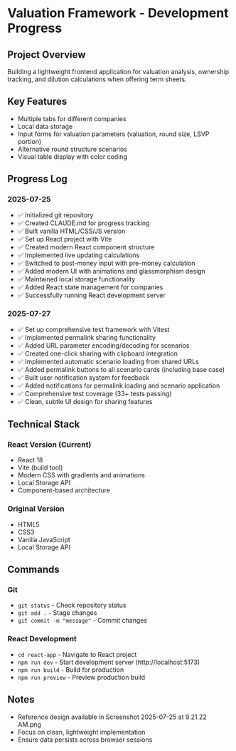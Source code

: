 # Valuation Framework - Development Progress

## Project Overview
Building a lightweight frontend application for valuation analysis, ownership tracking, and dilution calculations when offering term sheets.

## Key Features
- Multiple tabs for different companies
- Local data storage
- Input forms for valuation parameters (valuation, round size, LSVP portion)
- Alternative round structure scenarios
- Visual table display with color coding

## Progress Log

### 2025-07-25
- ✅ Initialized git repository
- ✅ Created CLAUDE.md for progress tracking
- ✅ Built vanilla HTML/CSS/JS version
- ✅ Set up React project with Vite
- ✅ Created modern React component structure
- ✅ Implemented live updating calculations
- ✅ Switched to post-money input with pre-money calculation
- ✅ Added modern UI with animations and glassmorphism design
- ✅ Maintained local storage functionality
- ✅ Added React state management for companies
- ✅ Successfully running React development server

### 2025-07-27
- ✅ Set up comprehensive test framework with Vitest
- ✅ Implemented permalink sharing functionality
- ✅ Added URL parameter encoding/decoding for scenarios
- ✅ Created one-click sharing with clipboard integration
- ✅ Implemented automatic scenario loading from shared URLs
- ✅ Added permalink buttons to all scenario cards (including base case)
- ✅ Built user notification system for feedback
- ✅ Added notifications for permalink loading and scenario application
- ✅ Comprehensive test coverage (33+ tests passing)
- ✅ Clean, subtle UI design for sharing features

## Technical Stack
### React Version (Current)
- React 18
- Vite (build tool)
- Modern CSS with gradients and animations
- Local Storage API
- Component-based architecture

### Original Version
- HTML5
- CSS3  
- Vanilla JavaScript
- Local Storage API

## Commands
### Git
- `git status` - Check repository status
- `git add .` - Stage changes
- `git commit -m "message"` - Commit changes

### React Development
- `cd react-app` - Navigate to React project
- `npm run dev` - Start development server (http://localhost:5173)
- `npm run build` - Build for production
- `npm run preview` - Preview production build

## Notes
- Reference design available in Screenshot 2025-07-25 at 9.21.22 AM.png
- Focus on clean, lightweight implementation
- Ensure data persists across browser sessions